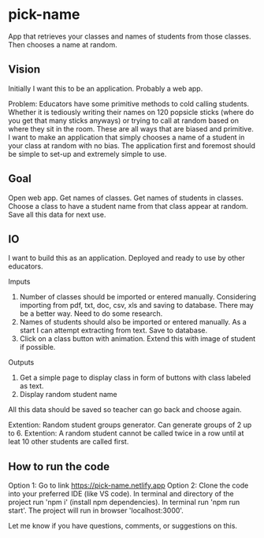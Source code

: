 # pick-name
App that retrieves your classes and names of students from those classes. Then chooses a name at random.

## Vision
Initially I want this to be an application. Probably a web app.

Problem: Educators have some primitive methods to cold calling students. Whether it is tediously writing their names on 120 popsicle sticks (where do you get that many sticks anyways) or trying to call at random based on where they sit in the room. These are all ways that are biased and primitive. I want to make an application that simply chooses a name of a student in your class at random with no bias. The application first and foremost should be simple to set-up and extremely simple to use. 

## Goal 
Open web app. Get names of classes. Get names of students in classes. Choose a class to have a student name from that class appear at random. Save all this data for next use. 

## IO
I want to build this as an application. Deployed and ready to use by other educators. 

Imputs
  1. Number of classes should be imported or entered manually. 
      Considering importing from pdf, txt, doc, csv, xls and saving to database.
      There may be a better way. Need to do some research.
  2. Names of students should also be imported or entered manually. 
      As a start I can attempt extracting from text. Save to database.
  3. Click on a class button with animation. 
      Extend this with image of student if possible. 

Outputs
  1. Get a simple page to display class in form of buttons with class labeled as text.
  2. Display random student name

All this data should be saved so teacher can go back and choose again. 

Extention: Random student groups generator. Can generate groups of 2 up to 6. 
Extention: A random student cannot be called twice in a row until at leat 10 other students are called first.

## How to run the code
Option 1: Go to link https://pick-name.netlify.app
Option 2: 
  Clone the code into your preferred IDE (like VS code).
  In terminal and directory of the project run 'npm i' (install npm dependencies).
  In terminal run 'npm run start'.
  The project will run in browser 'localhost:3000'.
  
Let me know if you have questions, comments, or suggestions on this. 

